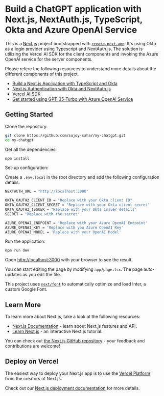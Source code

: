 # Build a ChatGPT application with Next.js, NextAuth.js, TypeScript, Okta and Azure OpenAI Service

This is a [Next.js](https://nextjs.org/) project bootstrapped with [`create-next-app`](https://github.com/vercel/next.js/tree/canary/packages/create-next-app).
It's using Okta as a login provider using Typescript and NextAuth.js. The solution is utilizing the Vercel AI SDK for the client components and invoking the Azure OpenAI service for the server components.   

Please refere the following resources to understand more details about the different components of this project. 

- [Build a Next.js Application with TypeScript and Okta](https://developer.okta.com/blog/2020/11/13/nextjs-typescript)
- [Next.js Authentication with Okta and NextAuth.js](https://thetombomb.com/posts/nextjs-nextauth-okta)
- [Vercel AI SDK](https://sdk.vercel.ai/docs/guides/openai)
- [Get started using GPT-35-Turbo with Azure OpenAI Service](https://learn.microsoft.com/en-us/azure/cognitive-services/openai/chatgpt-quickstart?tabs=command-line&pivots=programming-language-javascript)


## Getting Started

Clone the repository:

```bash
git clone https://github.com/sujoy-saha//my-chatgpt.git
cd my-chatgpt
```

Get all the dependencies:

```bash
npm install
```

Set-up configuration:

Create a `.env.local` in the root directory and add the following configuration details.

```bash
NEXTAUTH_URL = "http://localhost:3000"

OKTA_OAUTH2_CLIENT_ID = "Replace with your Okta client ID"
OKTA_OAUTH2_CLIENT_SECRET = "Replace with your Okta client secret"
OKTA_OAUTH2_ISSUER = "Replace with your Okta Issuer details"
SECRET = "Replace with the secret"

AZURE_OPENAI_ENDPOINT = 'Replace with your Azure OpenAI Endpoint'
AZURE_OPENAI_KEY = 'Replace with you Azure OpenAI Key'
AZURE_OPENAI_MODEL = 'Replace with your OpenAI Model'
```

Run the application:

```bash
npm run dev
```

Open [http://localhost:3000](http://localhost:3000) with your browser to see the result.

You can start editing the page by modifying `app/page.tsx`. The page auto-updates as you edit the file.

This project uses [`next/font`](https://nextjs.org/docs/basic-features/font-optimization) to automatically optimize and load Inter, a custom Google Font.

## Learn More

To learn more about Next.js, take a look at the following resources:

- [Next.js Documentation](https://nextjs.org/docs) - learn about Next.js features and API.
- [Learn Next.js](https://nextjs.org/learn) - an interactive Next.js tutorial.

You can check out [the Next.js GitHub repository](https://github.com/vercel/next.js/) - your feedback and contributions are welcome!

## Deploy on Vercel

The easiest way to deploy your Next.js app is to use the [Vercel Platform](https://vercel.com/new?utm_medium=default-template&filter=next.js&utm_source=create-next-app&utm_campaign=create-next-app-readme) from the creators of Next.js.

Check out our [Next.js deployment documentation](https://nextjs.org/docs/deployment) for more details.